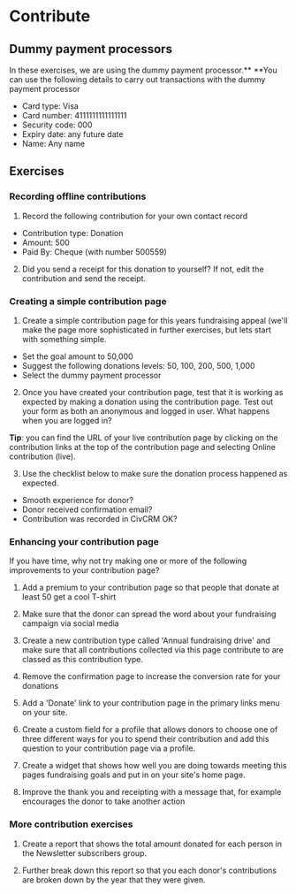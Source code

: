 # Contribute

## **Dummy payment processors**

In these exercises, we are using the dummy payment processor.** **You can use the following details to carry out transactions with the dummy payment processor

- Card type: Visa
- Card number: 4111111111111111
- Security code: 000
- Expiry date: any future date
- Name: Any name

## Exercises

### Recording offline contributions

1) Record the following contribution for your own contact record

- Contribution type: Donation
- Amount: 500
- Paid By: Cheque (with number 500559)

2) Did you send a receipt for this donation to yourself? If not, edit the contribution and send the receipt.

### Creating a simple contribution page

1) Create a simple contribution page for this years fundraising appeal (we'll make the page more sophisticated in further exercises, but lets start with something simple.

- Set the goal amount to 50,000
- Suggest the following donations levels: 50, 100, 200, 500, 1,000
- Select the dummy payment processor

2) Once you have created your contribution page, test that it is working as expected by making a donation using the contribution page.
Test out your form as both an anonymous and logged in user. What happens when you are logged in?

**Tip**: you can find the URL of your live contribution page by clicking on the contribution links at the top of the contribution page and selecting Online contribution (live).

3) Use the checklist below to make sure the donation process happened as expected.

- Smooth experience for donor?
- Donor received confirmation email?
- Contribution was recorded in CivCRM OK?

### Enhancing your contribution page

If you have time, why not try making one or more of the following improvements to your contribution page?

1) Add a premium to your contribution page so that people that donate at least 50 get a cool T-shirt

2) Make sure that the donor can spread the word about your fundraising campaign via social media

3) Create a new contribution type called 'Annual fundraising drive' and make sure that all contributions collected via this page contribute to are classed as this contribution type.

4) Remove the confirmation page to increase the conversion rate for your donations

5) Add a 'Donate' link to your contribution page in the primary links menu on your site.

6) Create a custom field for a profile that allows donors to choose one of three different ways for you to spend their contribution and add this question to your contribution page via a profile.

7) Create a widget that shows how well you are doing towards meeting this pages fundraising goals and put in on your site's home page.

8) Improve the thank you and receipting with a message that, for example encourages the donor to take another action

### More contribution exercises

1) Create a report that shows the total amount donated for each person in the Newsletter subscribers group.

2) Further break down this report so that you each donor's contributions are broken down by the year that they were given.
